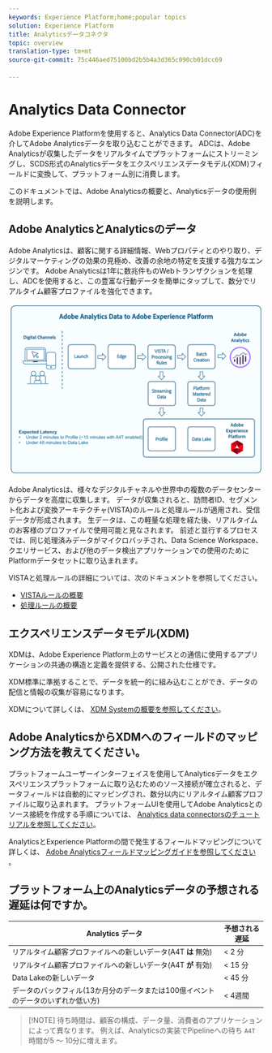 ```yaml
---
keywords: Experience Platform;home;popular topics
solution: Experience Platform
title: Analyticsデータコネクタ
topic: overview
translation-type: tm+mt
source-git-commit: 75c446aed75100bd2b5b4a3d365c090cb01dcc69

---
```



# Analytics Data Connector

Adobe Experience Platformを使用すると、Analytics Data Connector(ADC)を介してAdobe Analyticsデータを取り込むことができます。 ADCは、Adobe Analyticsが収集したデータをリアルタイムでプラットフォームにストリーミングし、SCDS形式のAnalyticsデータをエクスペリエンスデータモデル(XDM)フィールドに変換して、プラットフォーム別に消費します。

このドキュメントでは、Adobe Analyticsの概要と、Analyticsデータの使用例を説明します。

## Adobe AnalyticsとAnalyticsのデータ

Adobe Analyticsは、顧客に関する詳細情報、Webプロパティとのやり取り、デジタルマーケティングの効果の見極め、改善の余地の特定を支援する強力なエンジンです。 Adobe Analyticsは1年に数兆件ものWebトランザクションを処理し、ADCを使用すると、この豊富な行動データを簡単にタップして、数分でリアルタイム顧客プロファイルを強化できます。

![](./images/analytics-data-experience-platform.png)

Adobe Analyticsは、様々なデジタルチャネルや世界中の複数のデータセンターからデータを高度に収集します。 データが収集されると、訪問者ID、セグメント化および変換アーキテクチャ(VISTA)のルールと処理ルールが適用され、受信データが形成されます。 生データは、この軽量な処理を経た後、リアルタイムのお客様のプロファイルで使用可能と見なされます。 前述と並行するプロセスでは、同じ処理済みデータがマイクロバッチされ、Data Science Workspace、クエリサービス、および他のデータ検出アプリケーションでの使用のためにPlatformデータセットに取り込まれます。

VISTAと処理ルールの詳細については、次のドキュメントを参照してください。
* [VISTAルールの概要](https://marketing.adobe.com/resources/help/ja_JP/reference/VISTA.html)
* [処理ルールの概要](https://docs.adobe.com/content/help/ja-JP/analytics/admin/admin-tools/processing-rules/processing-rules.html)

## エクスペリエンスデータモデル(XDM)

XDMは、Adobe Experience Platform上のサービスとの通信に使用するアプリケーションの共通の構造と定義を提供する、公開された仕様です。

XDM標準に準拠することで、データを統一的に組み込むことができ、データの配信と情報の収集が容易になります。

XDMについて詳しくは、 [XDM Systemの概要を参照してください](../../../xdm/home.md)。

## Adobe AnalyticsからXDMへのフィールドのマッピング方法を教えてください。

プラットフォームユーザーインターフェイスを使用してAnalyticsデータをエクスペリエンスプラットフォームに取り込むためのソース接続が確立されると、データフィールドは自動的にマッピングされ、数分以内にリアルタイム顧客プロファイルに取り込まれます。 プラットフォームUIを使用してAdobe Analyticsとのソース接続を作成する手順については、 [Analytics data connectorsのチュートリアルを参照してください](../../tutorials/ui/create/adobe-applications/analytics.md)。

AnalyticsとExperience Platformの間で発生するフィールドマッピングについて詳しくは、 [Adobe Analyticsフィールドマッピングガイドを参照してください](./mapping/analytics.md) 。

## プラットフォーム上のAnalyticsデータの予想される遅延は何ですか。

| Analytics データ | 予想される遅延 |
| -------------- | ---------------- |
| リアルタイム顧客プロファイルへの新しいデータ(A4T **は** 無効) | &lt; 2 分 |
| リアルタイム顧客プロファイルへの新しいデータ(A4T **が** 有効) | &lt; 15 分 |
| Data Lakeの新しいデータ | &lt; 45 分 |
| データのバックフィル(13か月分のデータまたは100億イベントのデータのいずれか低い方) | &lt; 4週間 |

>[!NOTE] 待ち時間は、顧客の構成、データ量、消費者のアプリケーションによって異なります。 例えば、Analyticsの実装でPipelineへの待ち `A4T` 時間が5 ～ 10分に増えます。